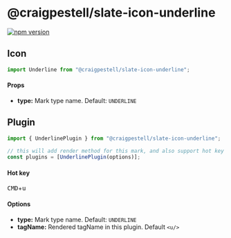 # @craigpestell/slate-icon-underline

[![npm version](https://badge.fury.io/js/%40canner%2Fslate-icon-underline.svg)](https://badge.fury.io/js/%40canner%2Fslate-icon-underline)

## Icon

```js
import Underline from "@craigpestell/slate-icon-underline";
```

#### Props

* **type:** Mark type name. Default: `UNDERLINE`

## Plugin

```js
import { UnderlinePlugin } from "@craigpestell/slate-icon-underline";

// this will add render method for this mark, and also support hot key for underline.
const plugins = [UnderlinePlugin(options)];
```

#### Hot key

<kbd>CMD</kbd>+<kbd>u</kbd>

#### Options

* **type:** Mark type name. Default: `UNDERLINE`
* **tagName:** Rendered tagName in this plugin. Default `<u/>`
